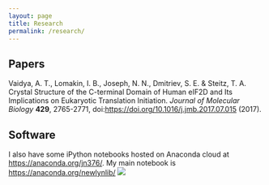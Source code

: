 ```yaml
---
layout: page
title: Research
permalink: /research/
---
```


## Papers
Vaidya, A. T., Lomakin, I. B., Joseph, N. N., Dmitriev, S. E. &amp; Steitz, T. A. Crystal Structure of the C-terminal Domain of Human eIF2D and Its Implications on Eukaryotic Translation Initiation. <i>Journal of Molecular Biology</i> <b>429</b>, 2765-2771, doi:<A HREF="https://doi.org/10.1016/j.jmb.2017.07.015">https://doi.org/10.1016/j.jmb.2017.07.015</A> (2017).

## Software
<div class="github-card" data-github="nnj1/pdbmine" data-width="400" data-height="153" data-theme="default"></div>
<script src="https://cdn.jsdelivr.net/github-cards/latest/widget.js"></script>
 
 I also have some iPython notebooks hosted on Anaconda cloud at https://anaconda.org/jn376/. My main notebook is https://anaconda.org/newlynlib/ <a href=""> <img src="https://anaconda.org/jn376/newlynlib/badges/installer/ipynb.svg" /> </a>
